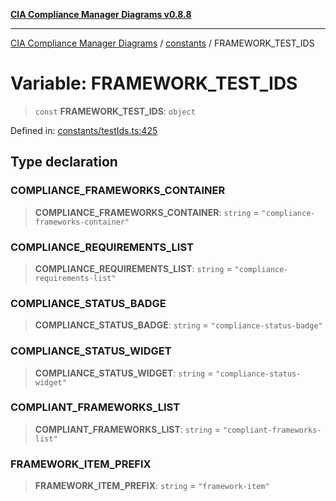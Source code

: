 [**CIA Compliance Manager Diagrams v0.8.8**](../../README.md)

***

[CIA Compliance Manager Diagrams](../../modules.md) / [constants](../README.md) / FRAMEWORK\_TEST\_IDS

# Variable: FRAMEWORK\_TEST\_IDS

> `const` **FRAMEWORK\_TEST\_IDS**: `object`

Defined in: [constants/testIds.ts:425](https://github.com/Hack23/cia-compliance-manager/blob/88094f2c4c350fd10a1e440c3eab70aedd819944/src/constants/testIds.ts#L425)

## Type declaration

### COMPLIANCE\_FRAMEWORKS\_CONTAINER

> **COMPLIANCE\_FRAMEWORKS\_CONTAINER**: `string` = `"compliance-frameworks-container"`

### COMPLIANCE\_REQUIREMENTS\_LIST

> **COMPLIANCE\_REQUIREMENTS\_LIST**: `string` = `"compliance-requirements-list"`

### COMPLIANCE\_STATUS\_BADGE

> **COMPLIANCE\_STATUS\_BADGE**: `string` = `"compliance-status-badge"`

### COMPLIANCE\_STATUS\_WIDGET

> **COMPLIANCE\_STATUS\_WIDGET**: `string` = `"compliance-status-widget"`

### COMPLIANT\_FRAMEWORKS\_LIST

> **COMPLIANT\_FRAMEWORKS\_LIST**: `string` = `"compliant-frameworks-list"`

### FRAMEWORK\_ITEM\_PREFIX

> **FRAMEWORK\_ITEM\_PREFIX**: `string` = `"framework-item"`
